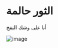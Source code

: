 # الثور حالمة

أنا على وشك النفخ

![image](https://i.kym-cdn.com/entries/icons/original/000/042/513/dreamybull.jpg)
